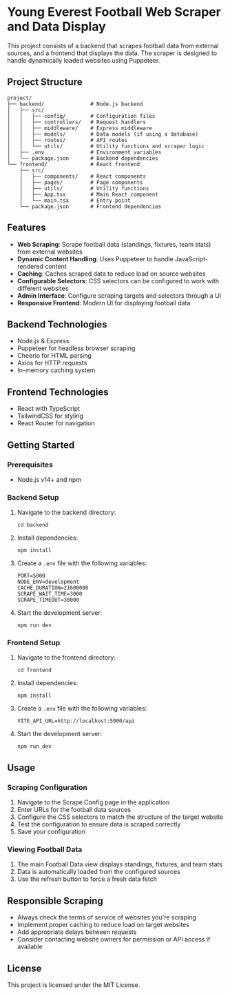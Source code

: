 # Young Everest Football Web Scraper and Data Display

This project consists of a backend that scrapes football data from external sources, and a frontend that displays the data. The scraper is designed to handle dynamically loaded websites using Puppeteer.

## Project Structure

```
project/
├── backend/               # Node.js backend
│   ├── src/
│   │   ├── config/        # Configuration files
│   │   ├── controllers/   # Request handlers
│   │   ├── middleware/    # Express middleware
│   │   ├── models/        # Data models (if using a database)
│   │   ├── routes/        # API routes
│   │   └── utils/         # Utility functions and scraper logic
│   ├── .env               # Environment variables
│   └── package.json       # Backend dependencies
└── frontend/              # React frontend
    ├── src/
    │   ├── components/    # React components
    │   ├── pages/         # Page components
    │   ├── utils/         # Utility functions
    │   ├── App.tsx        # Main React component
    │   └── main.tsx       # Entry point
    └── package.json       # Frontend dependencies
```

## Features

- **Web Scraping**: Scrape football data (standings, fixtures, team stats) from external websites
- **Dynamic Content Handling**: Uses Puppeteer to handle JavaScript-rendered content
- **Caching**: Caches scraped data to reduce load on source websites
- **Configurable Selectors**: CSS selectors can be configured to work with different websites
- **Admin Interface**: Configure scraping targets and selectors through a UI
- **Responsive Frontend**: Modern UI for displaying football data

## Backend Technologies

- Node.js & Express
- Puppeteer for headless browser scraping
- Cheerio for HTML parsing
- Axios for HTTP requests
- In-memory caching system

## Frontend Technologies

- React with TypeScript
- TailwindCSS for styling
- React Router for navigation

## Getting Started

### Prerequisites

- Node.js v14+ and npm

### Backend Setup

1. Navigate to the backend directory:
   ```
   cd backend
   ```

2. Install dependencies:
   ```
   npm install
   ```

3. Create a `.env` file with the following variables:
   ```
   PORT=5000
   NODE_ENV=development
   CACHE_DURATION=21600000
   SCRAPE_WAIT_TIME=3000
   SCRAPE_TIMEOUT=30000
   ```

4. Start the development server:
   ```
   npm run dev
   ```

### Frontend Setup

1. Navigate to the frontend directory:
   ```
   cd frontend
   ```

2. Install dependencies:
   ```
   npm install
   ```

3. Create a `.env` file with the following variables:
   ```
   VITE_API_URL=http://localhost:5000/api
   ```

4. Start the development server:
   ```
   npm run dev
   ```

## Usage

### Scraping Configuration

1. Navigate to the Scrape Config page in the application
2. Enter URLs for the football data sources
3. Configure the CSS selectors to match the structure of the target website
4. Test the configuration to ensure data is scraped correctly
5. Save your configuration

### Viewing Football Data

1. The main Football Data view displays standings, fixtures, and team stats
2. Data is automatically loaded from the configured sources
3. Use the refresh button to force a fresh data fetch

## Responsible Scraping

- Always check the terms of service of websites you're scraping
- Implement proper caching to reduce load on target websites
- Add appropriate delays between requests
- Consider contacting website owners for permission or API access if available

## License

This project is licensed under the MIT License.
